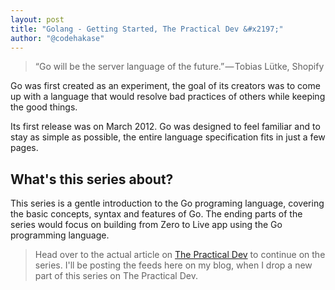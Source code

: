 ```yaml
---
layout: post
title: "Golang - Getting Started, The Practical Dev &#x2197;"
author: "@codehakase"
---
```


> “Go will be the server language of the future.” — Tobias Lütke, Shopify

Go was first created as an experiment, the goal of its creators was to come up with a language that would resolve bad practices of others while keeping the good things.

Its first release was on March 2012. Go was designed to feel familiar and to stay as simple as possible, the entire language specification fits in just a few pages.

## What's this series about?
This series is a gentle introduction to the Go programing language, covering the basic concepts, syntax and features of Go. The ending parts of the series would focus on building from Zero to Live app using the Go programming language.

> Head over to the actual article on [The Practical Dev](https://dev.to/codehakase/golang---getting-started-16c) to continue on the series. I'll be posting the feeds here on my blog, when I drop a new part of this series on The Practical Dev.
